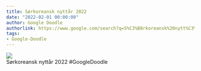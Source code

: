 ```yaml
---
title: Sørkoreansk nyttår 2022
date: "2022-02-01 00:00:00"
author: Google Doodle
authorlink: https://www.google.com/search?q=S%C3%B8rkoreansk%20nytt%C3%A5r%202022
tags:
- Google-Doodle
---
```

<img src="https://www.google.com/logos/doodles/2022/lunar-new-year-2022-south-korea-6753651837109350.3-law.gif" referrerpolicy="no-referrer"><br>Sørkoreansk nyttår 2022 #GoogleDoodle